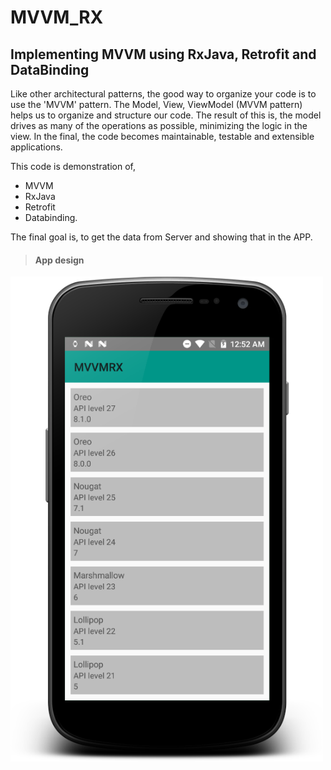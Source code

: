 # MVVM_RX
## Implementing MVVM using RxJava, Retrofit and DataBinding ##

Like other architectural patterns, the good way to organize your code is to use the 'MVVM' pattern. The Model, View, ViewModel (MVVM pattern) helps us to organize and structure our code. The result of this is, the model drives as many of the operations as possible, minimizing the logic in the view. In the final, the code becomes maintainable, testable and extensible applications.

This code is demonstration of,

* MVVM
* RxJava
* Retrofit
* Databinding.

The final goal is, to get the data from Server and showing that in the APP.

>#### App design ####
![picture alt](https://github.com/Hitesh880443/MVVM_RX/blob/master/app/src/main/java/com/hitesh/mvvmrx/screens/home.png "App design screens")

